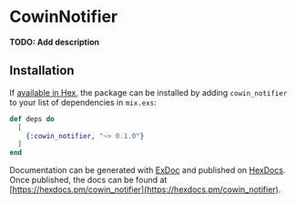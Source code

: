 # CowinNotifier

**TODO: Add description**

## Installation

If [available in Hex](https://hex.pm/docs/publish), the package can be installed
by adding `cowin_notifier` to your list of dependencies in `mix.exs`:

```elixir
def deps do
  [
    {:cowin_notifier, "~> 0.1.0"}
  ]
end
```

Documentation can be generated with [ExDoc](https://github.com/elixir-lang/ex_doc)
and published on [HexDocs](https://hexdocs.pm). Once published, the docs can
be found at [https://hexdocs.pm/cowin_notifier](https://hexdocs.pm/cowin_notifier).

